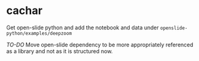 # cachar

Get open-slide python and add the notebook and data under  `openslide-python/examples/deepzoom`

*TO-DO* Move open-slide dependency to be more appropriately referenced as a library and not as it is structured now.
